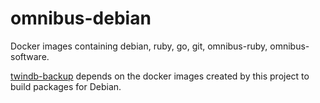 # omnibus-debian
Docker images containing debian, ruby, go, git, omnibus-ruby, omnibus-software.

[twindb-backup](https://github.com/twindb/backup/) depends on the docker images created by this project to build packages for Debian.
